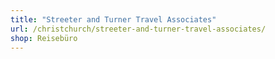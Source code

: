 ```yaml
---
title: "Streeter and Turner Travel Associates"
url: /christchurch/streeter-and-turner-travel-associates/
shop: Reisebüro
---
```

